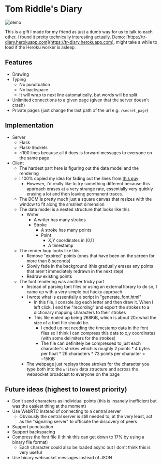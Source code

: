 # Tom Riddle's Diary
![demo](demo.gif)

This is a gift I made for my friend as just a dumb way for us to talk to each other. I found it pretty technically 
interesting actually. Demo: [https://tr-diary.herokuapp.com](https://tr-diary.herokuapp.com), might take a while to load if the Heroku worker is asleep.

## Features
- Drawing
- Typing
    - No punctuation
    - No backspace
    - It will wrap to next line automatically, but words will be split
- Unlimited connections to a given page (given that the server doesn't crash)
- Private pages (just change the last path of the url e.g. `/secret_page`)

## Implementation
- Server
    - Flask
    - Flask-Sockets
    - ~100 lines because all it does is forward messages to everyone on the same page
- Client
    - The hardest part here is figuring out the data model and the rendering
    - I 100% copied my idea for fading out the lines from [this guy](https://stackoverflow.com/a/24309167/2770572)
        - However, I'd really like to try something different because this approach erases at a very strange rate, essentially very quickly erasing a lot and then leaving permanent traces.
    - The DOM is pretty much just a square canvas that resizes with the window to fit along the smallest dimension
    - The data model is a nested structure that looks like this
        - Writer
            - A writer has many strokes
            - Stroke
                - A stroke has many points
                - Point
                    - X,Y coordinates in [0,1]
                    - A timestamp
    - The render loop looks like this
        - Remove "expired" points (ones that have been on the screen for more than 8 seconds)
        - Slowly fade in the background (this gradually erases any points that aren't immediately redrawn in the next step)
        - Redraw existing points
    - The font rendering was another tricky part
        - Instead of parsing font files or using an external library to do so, I came up with a very simple but hacky approach
        - I wrote what is essentially a script in "generate_font.html"
            - In this file, I console.log each letter and then draw it. When I left click, I end the "recording" and export the strokes to a dictionary mapping characters to their strokes
            - This file ended up being 268KiB, which is about 20x what the size of a font file should be.
                - I ended up not needing the timestamp data in the font files so I think I can compress this data to x,y coordinates (with some delimiters for the strokes)
                - The file can definitely be compressed to just each character's strokes which is roughly 2 points * 4 bytes per float * 26 characters * 73 points per character = ~15KiB
        - The webpage just replays those strokes for the character you type both into the `writers` data structure and across the websocket broadcast to everyone on the page

## Future ideas (highest to lowest priority)
- Don't send characters as individual points (this is insanely inefficient but was the easiest thing at the moment)
- Use WebRTC instead of connecting to a central server
    - Obviously the central server is still needed to, at the very least, act as the "signaling server" to officiate the discovery of peers
- Support punctuation
- Support backspacing
- Compress the font file (I think this can get down to 17% by using a binary file format)
    - Each character could also be loaded async but I don't think this is very useful
- Use binary websocket messages instead of JSON 